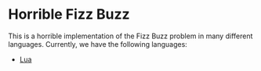 # Horrible Fizz Buzz

This is a horrible implementation of the Fizz Buzz problem in many different
languages. Currently, we have the following languages:

- [Lua](lua/README.md)